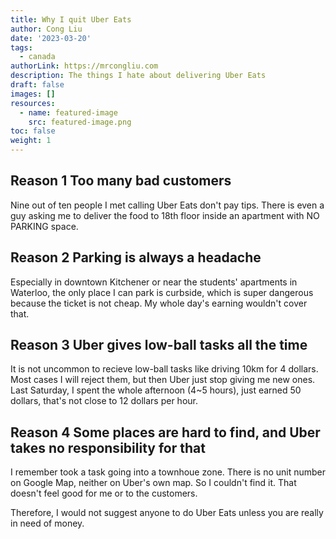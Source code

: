 ```yaml
---
title: Why I quit Uber Eats
author: Cong Liu
date: '2023-03-20'
tags:
  - canada
authorLink: https://mrcongliu.com
description: The things I hate about delivering Uber Eats
draft: false
images: []
resources:
  - name: featured-image
    src: featured-image.png
toc: false
weight: 1
---
```


## Reason 1 Too many bad customers

Nine out of ten people I met calling Uber Eats don't pay tips. There is even a guy asking me to deliver the food to 18th floor inside an apartment with NO PARKING space.

## Reason 2 Parking is always a headache

Especially in downtown Kitchener or near the students' apartments in Waterloo, the only place I can park is curbside, which is super dangerous because the ticket is not cheap. My whole day's earning wouldn't cover that.

## Reason 3 Uber gives low-ball tasks all the time

It is not uncommon to recieve low-ball tasks like driving 10km for 4 dollars. Most cases I will reject them, but then Uber just stop giving me new ones. Last Saturday, I spent the whole afternoon (4~5 hours), just earned 50 dollars, that's not close to 12 dollars per hour.

## Reason 4 Some places are hard to find, and Uber takes no responsibility for that

I remember took a task going into a townhoue zone. There is no unit number on Google Map, neither on Uber's own map. So I couldn't find it. That doesn't feel good for me or to the customers.

Therefore, I would not suggest anyone to do Uber Eats unless you are really in need of money.
